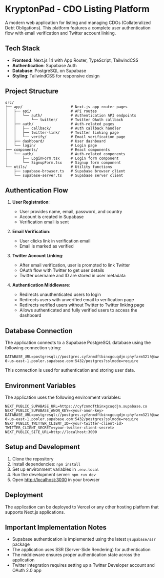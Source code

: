 # KryptonPad - CDO Listing Platform

A modern web application for listing and managing CDOs (Collateralized Debt Obligations). This platform features a complete user authentication flow with email verification and Twitter account linking.

## Tech Stack

- **Frontend**: Next.js 14 with App Router, TypeScript, TailwindCSS
- **Authentication**: Supabase Auth
- **Database**: PostgreSQL on Supabase
- **Styling**: TailwindCSS for responsive design

## Project Structure

```
src/
├── app/                      # Next.js app router pages
│   ├── api/                  # API routes
│   │   └── auth/             # Authentication API endpoints
│   │       └── twitter/      # Twitter OAuth callback
│   ├── auth/                 # Auth-related pages
│   │   ├── callback/         # Auth callback handler
│   │   ├── twitter-link/     # Twitter linking page
│   │   └── verify/           # Email verification page
│   ├── dashboard/            # User dashboard
│   └── login/                # Login page
├── components/               # React components
│   └── auth/                 # Auth-related components
│       ├── LoginForm.tsx     # Login form component
│       └── SignupForm.tsx    # Signup form component
└── utils/                    # Utility functions
    ├── supabase-browser.ts   # Supabase browser client
    └── supabase-server.ts    # Supabase server client
```

## Authentication Flow

1. **User Registration**:
   - User provides name, email, password, and country
   - Account is created in Supabase
   - Verification email is sent

2. **Email Verification**:
   - User clicks link in verification email
   - Email is marked as verified

3. **Twitter Account Linking**:
   - After email verification, user is prompted to link Twitter
   - OAuth flow with Twitter to get user details
   - Twitter username and ID are stored in user metadata

4. **Authentication Middleware**:
   - Redirects unauthenticated users to login
   - Redirects users with unverified email to verification page
   - Redirects verified users without Twitter to Twitter linking page
   - Allows authenticated and fully verified users to access the dashboard

## Database Connection

The application connects to a Supabase PostgreSQL database using the following connection string:

```
DATABASE_URL=postgresql://postgres.cyfznmdftbinxgcuqdjn:phyfarm321!@aws-0-us-east-1.pooler.supabase.com:5432/postgres?sslmode=require
```

This connection is used for authentication and storing user data.

## Environment Variables

The application uses the following environment variables:

```
NEXT_PUBLIC_SUPABASE_URL=https://cyfznmdftbinxgcuqdjn.supabase.co
NEXT_PUBLIC_SUPABASE_ANON_KEY=<your-anon-key>
DATABASE_URL=postgresql://postgres.cyfznmdftbinxgcuqdjn:phyfarm321!@aws-0-us-east-1.pooler.supabase.com:5432/postgres?sslmode=require
NEXT_PUBLIC_TWITTER_CLIENT_ID=<your-twitter-client-id>
TWITTER_CLIENT_SECRET=<your-twitter-client-secret>
NEXT_PUBLIC_SITE_URL=http://localhost:3000
```

## Setup and Development

1. Clone the repository
2. Install dependencies: `npm install`
3. Set up environment variables in `.env.local`
4. Run the development server: `npm run dev`
5. Open [http://localhost:3000](http://localhost:3000) in your browser

## Deployment

The application can be deployed to Vercel or any other hosting platform that supports Next.js applications.

## Important Implementation Notes

- Supabase authentication is implemented using the latest `@supabase/ssr` package
- The application uses SSR (Server-Side Rendering) for authentication
- The middleware ensures proper authentication state across the application
- Twitter integration requires setting up a Twitter Developer account and OAuth 2.0 app
